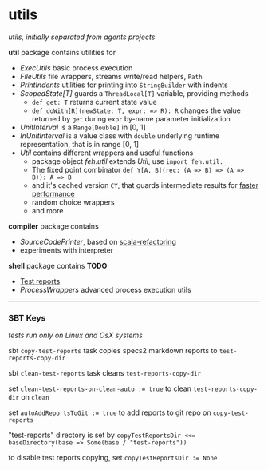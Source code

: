 utils
====
*utils, initially separated from agents projects*

**util** package contains utilities for 

* *ExecUtils*       basic process execution
* *FileUtils*       file wrappers, streams write/read helpers, `Path` 
* *PrintIndents*    utilities for printing into `StringBuilder` with indents
* *ScopedState[T]*  guards a `ThreadLocal[T]` variable, providing methods
    * `def get: T` returns current state value
    * `def doWith[R](newState: T, expr: => R): R` 
        changes the value returned by `get` during `expr` by-name parameter initialization  
* *UnitInterval*    is a `Range[Double]` in [0, 1]
* *InUnitInterval*  is a value class with `double` underlying runtime representation, that is in range [0, 1]
* *Util*            contains different wrappers and useful functions
    * package object *feh.util* extends *Util*, use `import feh.util._`
    * The fixed point combinator `def Y[A, B](rec: (A => B) => (A => B)): A => B`
    * and it's cached version `CY`, that guards intermediate results for [faster performance](https://gist.github.com/fehu/7615890) 
    * random choice wrappers
    * and more

**compiler** package contains 

* *SourceCodePrinter*, based on [scala-refactoring](http://scala-refactoring.org/)
* experiments with interpreter
 
**shell** package contains **TODO**

* [Test reports](shell/test-reports) 
* *ProcessWrappers* advanced process execution utils

---

### SBT Keys
*tests run only on Linux and OsX systems*

sbt `copy-test-reports` task copies specs2 markdown reports to `test-reports-copy-dir`

sbt `clean-test-reports` task cleans `test-reports-copy-dir`

set `clean-test-reports-on-clean-auto := true` to clean `test-reports-copy-dir` on `clean`

set `autoAddReportsToGit := true` to add reports to git repo on `copy-test-reports`

"test-reports" directory is set by `copyTestReportsDir <<= baseDirectory(base => Some(base / "test-reports"))`

to disable test reports copying, set `copyTestReportsDir := None`
